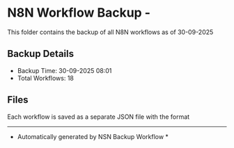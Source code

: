# N8N Workflow Backup - 
This folder contains the backup of all N8N workflows as of 30-09-2025

## Backup Details
- Backup Time: 30-09-2025 08:01
- Total Workflows: 18

## Files
Each workflow is saved as a separate JSON file with the format

-----------
* Automatically generated by NSN Backup Workflow *